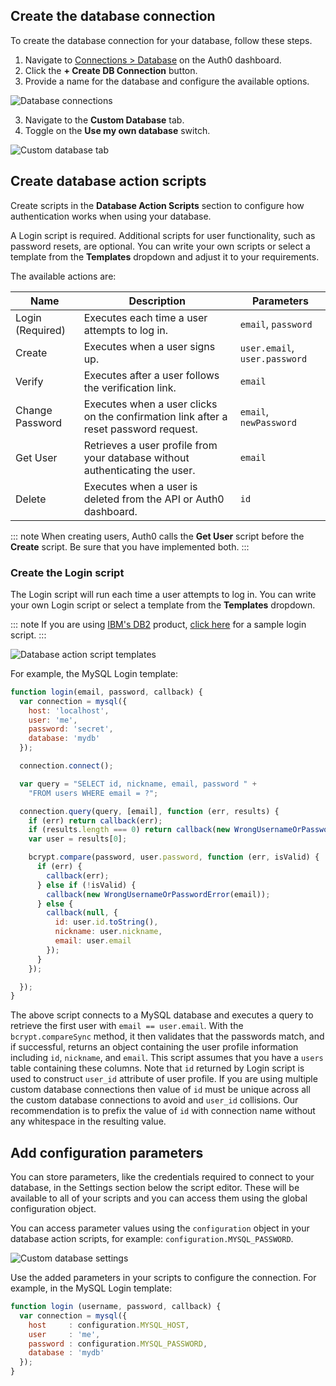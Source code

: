 ## Create the database connection

To create the database connection for your database, follow these steps.

1. Navigate to [Connections > Database](${manage_url}/#/connections/database) on the Auth0 dashboard.
2. Click the **+ Create DB Connection** button.
3. Provide a name for the database and configure the available options.

![Database connections](/media/articles/connections/database/database-connections.png)

3. Navigate to the **Custom Database** tab.
4. Toggle on the **Use my own database** switch.

![Custom database tab](/media/articles/connections/database/custom-database.png)

## Create database action scripts

Create scripts in the **Database Action Scripts** section to configure how authentication works when using your database.

A Login script is required. Additional scripts for user functionality, such as password resets, are optional. You can write your own scripts or select a template from the **Templates** dropdown and adjust it to your requirements.

The available actions are:

Name | Description | Parameters
-------|-------------|-----------
Login (Required) | Executes each time a user attempts to log in. | `email`, `password`
Create | Executes when a user signs up. | `user.email`, `user.password`
Verify | Executes after a user follows the verification link. | `email`
Change Password | Executes when a user clicks on the confirmation link after a reset password request. | `email`, `newPassword`
Get User | Retrieves a user profile from your database without authenticating the user. | `email`
Delete | Executes when a user is deleted from the API or Auth0 dashboard. | `id`

::: note
When creating users, Auth0 calls the **Get User** script before the **Create** script. Be sure that you have implemented both.
:::

### Create the Login script

The Login script will run each time a user attempts to log in. You can write your own Login script or select a template from the **Templates** dropdown.

::: note
If you are using [IBM's DB2](https://www.ibm.com/analytics/us/en/technology/db2/) product, [click here](/connections/database/db2-script) for a sample login script.
:::

![Database action script templates](/media/articles/connections/database/mysql/db-connection-login-script.png)

For example, the MySQL Login template:

```js
function login(email, password, callback) {
  var connection = mysql({
    host: 'localhost',
    user: 'me',
    password: 'secret',
    database: 'mydb'
  });

  connection.connect();

  var query = "SELECT id, nickname, email, password " +
    "FROM users WHERE email = ?";

  connection.query(query, [email], function (err, results) {
    if (err) return callback(err);
    if (results.length === 0) return callback(new WrongUsernameOrPasswordError(email));
    var user = results[0];

    bcrypt.compare(password, user.password, function (err, isValid) {
      if (err) {
        callback(err);
      } else if (!isValid) {
        callback(new WrongUsernameOrPasswordError(email));
      } else {
        callback(null, {
          id: user.id.toString(),
          nickname: user.nickname,
          email: user.email
        });
      }
    });

  });
}

```

The above script connects to a MySQL database and executes a query to retrieve the first user with `email == user.email`. With the `bcrypt.compareSync` method, it then validates that the passwords match, and if successful, returns an object containing the user profile information including `id`, `nickname`, and `email`. This script assumes that you have a `users` table containing these columns. Note that `id` returned by Login script is used to construct `user_id` attribute of user profile. If you are using multiple custom database connections then value of `id` must be unique across all the custom database connections to avoid and `user_id` collisions. Our recommendation is to prefix the value of `id` with connection name without any whitespace in the resulting value.

## Add configuration parameters

You can store parameters, like the credentials required to connect to your database, in the Settings section below the script editor. These will be available to all of your scripts and you can access them using the global configuration object.

You can access parameter values using the `configuration` object in your database action scripts, for example: `configuration.MYSQL_PASSWORD`.

![Custom database settings](/media/articles/connections/database/mysql/db-connection-configurate.png)

Use the added parameters in your scripts to configure the connection. For example, in the MySQL Login template:

```js
function login (username, password, callback) {
  var connection = mysql({
    host     : configuration.MYSQL_HOST,
    user     : 'me',
    password : configuration.MYSQL_PASSWORD,
    database : 'mydb'
  });
}
```